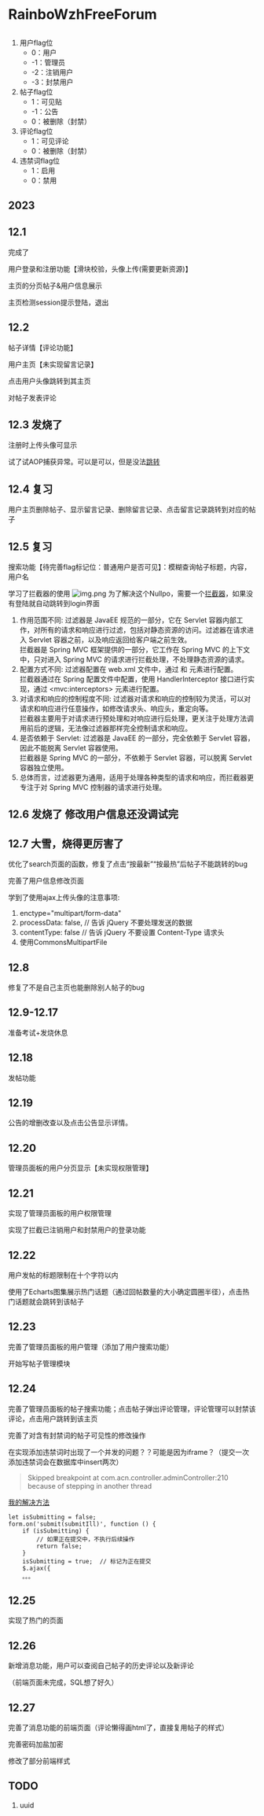 # RainboWzhFreeForum

##

1. 用户flag位
    - 0：用户
    - -1：管理员
    - -2：注销用户
    - -3：封禁用户
2. 帖子flag位
    - 1：可见贴
    - -1：公告
    - 0：被删除（封禁）
3. 评论flag位
    - 1：可见评论
    - 0：被删除（封禁）
4. 违禁词flag位
    - 1：启用
    - 0：禁用

## 2023

## 12.1

完成了

用户登录和注册功能【滑块校验，头像上传(需要更新资源)】

主页的分页帖子&用户信息展示

主页检测session提示登陆，退出

## 12.2

帖子详情【评论功能】

用户主页【未实现留言记录】

点击用户头像跳转到其主页

对帖子发表评论

## 12.3 发烧了

注册时上传头像可显示

试了试AOP捕获异常。可以是可以，但是没法[跳转](src/main/java/com/acn/controller/GlobalExceptionHandler.java)

## 12.4 复习

用户主页删除帖子、显示留言记录、删除留言记录、点击留言记录跳转到对应的帖子

## 12.5 复习

搜索功能【待完善flag标记位：普通用户是否可见】：模糊查询帖子标题，内容，用户名

学习了拦截器的使用
![img.png](概念图/Nullpo.png)
为了解决这个Nullpo，需要一个[拦截器](src/main/java/com/acn/controller/LoginInterceptor.java)，如果没有登陆就自动跳转到login界面

1. 作用范围不同:
   过滤器是 JavaEE 规范的一部分，它在 Servlet 容器内部工作，对所有的请求和响应进行过滤，包括对静态资源的访问。过滤器在请求进入
   Servlet 容器之前，以及响应返回给客户端之前生效。<br>
   拦截器是 Spring MVC 框架提供的一部分，它工作在 Spring MVC 的上下文中，只对进入 Spring MVC 的请求进行拦截处理，不处理静态资源的请求。
2. 配置方式不同:
   过滤器配置在 web.xml 文件中，通过 <filter> 和 <filter-mapping> 元素进行配置。<br>
   拦截器通过在 Spring 配置文件中配置，使用 HandlerInterceptor 接口进行实现，通过 <mvc\:interceptors> 元素进行配置。
3. 对请求和响应的控制程度不同:
   过滤器对请求和响应的控制较为灵活，可以对请求和响应进行任意操作，如修改请求头、响应头，重定向等。<br>
   拦截器主要用于对请求进行预处理和对响应进行后处理，更关注于处理方法调用前后的逻辑，无法像过滤器那样完全控制请求和响应。
4. 是否依赖于 Servlet:
   过滤器是 JavaEE 的一部分，完全依赖于 Servlet 容器，因此不能脱离 Servlet 容器使用。<br>
   拦截器是 Spring MVC 的一部分，不依赖于 Servlet 容器，可以脱离 Servlet 容器独立使用。
5. 总体而言，过滤器更为通用，适用于处理各种类型的请求和响应，而拦截器更专注于对 Spring MVC 控制器的请求进行处理。

## 12.6 发烧了 修改用户信息还没调试完

## 12.7 大雪，烧得更厉害了

优化了search页面的函数，修复了点击“按最新”“按最热”后帖子不能跳转的bug

完善了用户信息修改页面

学到了使用ajax上传头像的注意事项:

1. enctype="multipart/form-data"
2. processData: false, // 告诉 jQuery 不要处理发送的数据
3. contentType: false // 告诉 jQuery 不要设置 Content-Type 请求头
4. 使用CommonsMultipartFile

## 12.8

修复了不是自己主页也能删除别人帖子的bug

## 12.9-12.17

准备考试+发烧休息

## 12.18

发帖功能

## 12.19

公告的增删改查以及点击公告显示详情。

## 12.20

管理员面板的用户分页显示【未实现权限管理】

## 12.21

实现了管理员面板的用户权限管理

实现了拦截已注销用户和封禁用户的登录功能

## 12.22

用户发帖的标题限制在十个字符以内

使用了Echarts图集展示热门话题（通过回帖数量的大小确定圆圈半径），点击热门话题就会跳转到该帖子

## 12.23

完善了管理员面板的用户管理（添加了用户搜索功能）

开始写帖子管理模块

## 12.24

完善了管理员面板的帖子搜索功能；点击帖子弹出评论管理，评论管理可以封禁该评论，点击用户跳转到该主页

完善了对含有封禁词的帖子可见性的修改操作

在实现添加违禁词时出现了一个并发的问题？？可能是因为iframe？（提交一次添加违禁词会在数据库中insert两次）
> Skipped breakpoint at com.acn.controller.adminController:210 because of stepping in another thread

[我的解决方法](src/main/webapp/WEB-INF/jsp/admin/Illegal.jsp)

```
let isSubmitting = false;
form.on('submit(submitIll)', function () {
    if (isSubmitting) {
        // 如果正在提交中，不执行后续操作
        return false;
    }
    isSubmitting = true;  // 标记为正在提交
    $.ajax({
    。。。
```

## 12.25

实现了热门的页面

## 12.26

新增消息功能，用户可以查阅自己帖子的历史评论以及新评论

（前端页面未完成，SQL想了好久）

## 12.27

完善了消息功能的前端页面（评论懒得画html了，直接复用帖子的样式）

完善密码加盐加密

修改了部分前端样式
## TODO

1. uuid